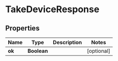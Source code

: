 
# TakeDeviceResponse

## Properties
Name | Type | Description | Notes
------------ | ------------- | ------------- | -------------
**ok** | **Boolean** |  |  [optional]



